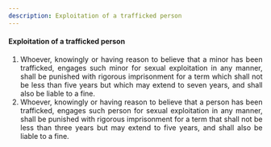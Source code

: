 ```yaml
---
description: Exploitation of a trafficked person
---
```


#### Exploitation of a trafficked person

1. <div style="text-align: justify"> Whoever, knowingly or having reason to believe that a minor has been trafficked, engages such minor for sexual exploitation in any manner, shall be punished with rigorous imprisonment for a term which shall not be less than five years but which may extend to seven years, and shall also be liable to a fine.
2. <div style="text-align: justify"> Whoever, knowingly or having reason to believe that a person has been trafficked, engages such person for sexual exploitation in any manner, shall be punished with rigorous imprisonment for a term that shall not be less than three years but may extend to five years, and shall also be liable to a fine.
